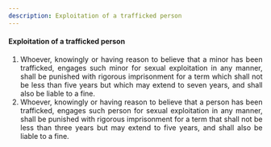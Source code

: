 ```yaml
---
description: Exploitation of a trafficked person
---
```


#### Exploitation of a trafficked person

1. <div style="text-align: justify"> Whoever, knowingly or having reason to believe that a minor has been trafficked, engages such minor for sexual exploitation in any manner, shall be punished with rigorous imprisonment for a term which shall not be less than five years but which may extend to seven years, and shall also be liable to a fine.
2. <div style="text-align: justify"> Whoever, knowingly or having reason to believe that a person has been trafficked, engages such person for sexual exploitation in any manner, shall be punished with rigorous imprisonment for a term that shall not be less than three years but may extend to five years, and shall also be liable to a fine.
